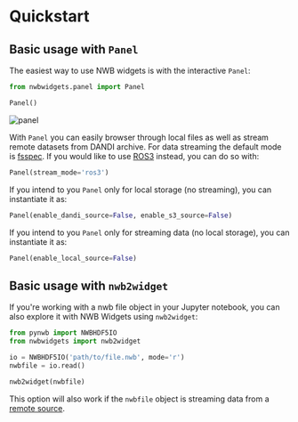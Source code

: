 
# Quickstart

## Basic usage with `Panel`

The easiest way to use NWB widgets is with the interactive `Panel`:
```python
from nwbwidgets.panel import Panel

Panel()
```

![panel](../_static/quickstart/panel.gif)

With `Panel` you can easily browser through local files as well as stream remote datasets from DANDI archive.
For data streaming the default mode is [fsspec](https://pynwb.readthedocs.io/en/stable/tutorials/advanced_io/streaming.html#streaming-method-2-fsspec). If you would like to use [ROS3](https://pynwb.readthedocs.io/en/stable/tutorials/advanced_io/streaming.html#streaming-method-1-ros3) instead, you can do so with: 
```python
Panel(stream_mode='ros3')
```

If you intend to you `Panel` only for local storage (no streaming), you can instantiate it as:
```python
Panel(enable_dandi_source=False, enable_s3_source=False)
```

If you intend to you `Panel` only for streaming data (no local storage), you can instantiate it as:
```python
Panel(enable_local_source=False)
```

## Basic usage with `nwb2widget`

If you're working with a nwb file object in your Jupyter notebook, you can also explore it with NWB Widgets using `nwb2widget`:
```python
from pynwb import NWBHDF5IO
from nwbwidgets import nwb2widget

io = NWBHDF5IO('path/to/file.nwb', mode='r')
nwbfile = io.read()

nwb2widget(nwbfile)
```

This option will also work if the `nwbfile` object is streaming data from a [remote source](https://pynwb.readthedocs.io/en/stable/tutorials/advanced_io/streaming.html).